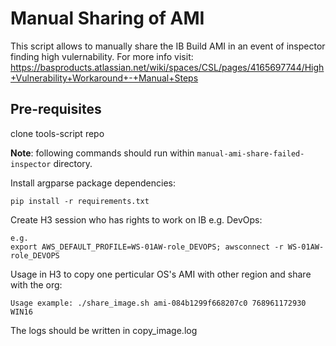 # Manual Sharing of AMI 

This script allows to manually share the IB Build AMI in an event of inspector finding high vulernability.
For more info visit: https://basproducts.atlassian.net/wiki/spaces/CSL/pages/4165697744/High+Vulnerability+Workaround+-+Manual+Steps

## Pre-requisites

clone tools-script repo

**Note**: following commands should run within `manual-ami-share-failed-inspector` directory.

Install argparse package dependencies:

```shell
pip install -r requirements.txt
```
Create H3 session who has rights to work on IB e.g. DevOps:

```
e.g.
export AWS_DEFAULT_PROFILE=WS-01AW-role_DEVOPS; awsconnect -r WS-01AW-role_DEVOPS

```
Usage in H3 to copy one perticular OS's AMI with other region and share with the org:

```
Usage example: ./share_image.sh ami-084b1299f668207c0 768961172930 WIN16
```
The logs should be written in copy_image.log

